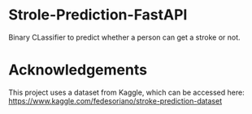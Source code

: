 # Strole-Prediction-FastAPI
Binary CLassifier to predict whether a person can get a stroke or not.

# Acknowledgements
This project uses a dataset from Kaggle, which can be accessed here: https://www.kaggle.com/fedesoriano/stroke-prediction-dataset
